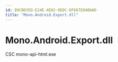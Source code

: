 ```yaml
---
id: 89CBD35D-E24E-4E02-9EDC-8F667E84B6AD
title: "Mono.Android.Export.dll"
---
```


# Mono.Android.Export.dll


CSC  mono-api-html.exe
